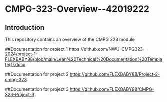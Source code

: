 # CMPG-323-Overview--42019222

## Introduction

This repository contains an overview of the CMPG 323 module

##Documentation for project 1 
https://github.com/NWU-CMPG323-2024/project-1-FLEXBABY88/blob/main/Lean%20Technical%20Documentation%20Template(1).docx

##Documentation for project 2
https://github.com/FLEXBABY88/Project-2-cmpg-323

##Documentation for project 3
https://github.com/FLEXBABY88/CMPG-323-Project-3

